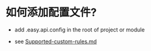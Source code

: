 # 如何添加配置文件?

   * add .easy.api.config in the root of project or module
   
   * see [Supported-custom-rules.md](https://github.com/tangcent/easy-api/blob/master/docs/2.%20Supported-custom-rules.md)